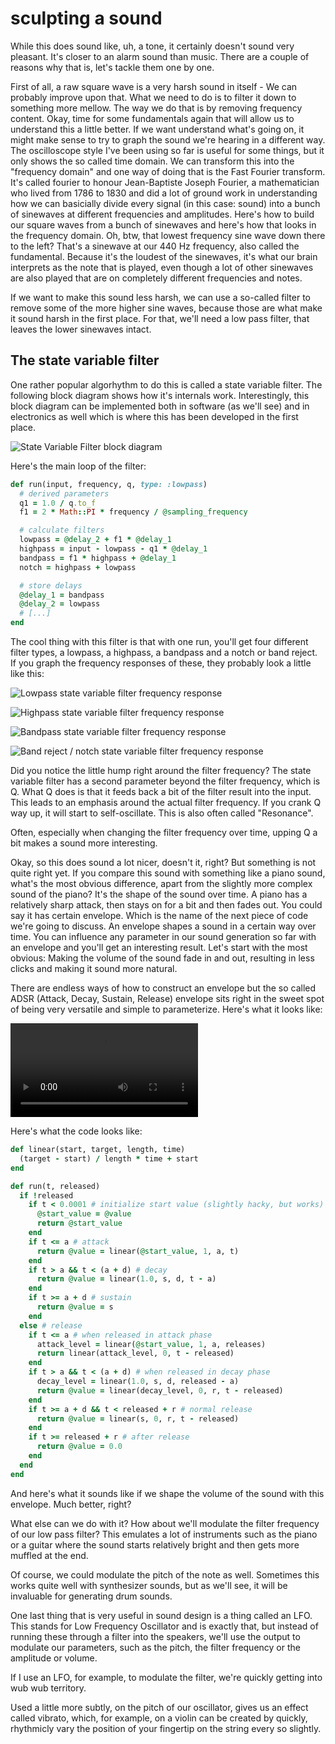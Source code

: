 # sculpting a sound

While this does sound like, uh, a tone, it certainly doesn't sound very pleasant. It's closer to an alarm sound than music. There are a couple of reasons why that is, let's tackle them one by one.

First of all, a raw square wave is a very harsh sound in itself - We can probably improve upon that. What we need to do is to filter it down to something more mellow. The way we do that is by removing frequency content. Okay, time for some fundamentals again that will allow us to understand this a little better. If we want understand what's going on, it might make sense to try to graph the sound we're hearing in a different way. The oscilloscope style I've been using so far is useful for some things, but it only shows the so called time domain. We can transform this into the "frequency domain" and one way of doing that is the Fast Fourier transform. It's called fourier to honour Jean-Baptiste Joseph Fourier, a mathematician who lived from 1786 to 1830 and did a lot of ground work in understanding how we can basicially divide every signal (in this case: sound) into a bunch of sinewaves at different frequencies and amplitudes. Here's how to build our square waves from a bunch of sinewaves and here's how that looks in the frequency domain. Oh, btw, that lowest frequency sine wave down there to the left? That's a sinewave at our 440 Hz frequency, also called the fundamental. Because it's the loudest of the sinewaves, it's what our brain interprets as the note that is played, even though a lot of other sinewaves are also played that are on completely different frequencies and notes.

If we want to make this sound less harsh, we can use a so-called filter to remove some of the more higher sine waves, because those are what make it sound harsh in the first place. For that, we'll need a low pass filter, that leaves the lower sinewaves intact.

## The state variable filter

One rather popular algorhythm to do this is called a state variable filter. The following block diagram shows how it's internals work. Interestingly, this block diagram can be implemented both in software (as we'll see) and in electronics as well which is where this has been developed in the first place.

![State Variable Filter block diagram](../presentation/images/StateVarBlock.gif)

Here's the main loop of the filter:

```ruby
def run(input, frequency, q, type: :lowpass)
  # derived parameters
  q1 = 1.0 / q.to_f
  f1 = 2 * Math::PI * frequency / @sampling_frequency

  # calculate filters
  lowpass = @delay_2 + f1 * @delay_1
  highpass = input - lowpass - q1 * @delay_1
  bandpass = f1 * highpass + @delay_1
  notch = highpass + lowpass

  # store delays
  @delay_1 = bandpass
  @delay_2 = lowpass
  # [...]
end
```

The cool thing with this filter is that with one run, you'll get four different filter types, a lowpass, a highpass, a bandpass and a notch or band reject. If you graph the frequency responses of these, they probably look a little like this:

![Lowpass state variable filter frequency response](../presentation/images/lowpass.png)

![Highpass state variable filter frequency response](../presentation/images/highpass.png)

![Bandpass state variable filter frequency response](../presentation/images/bandpass.png)

![Band reject / notch state variable filter frequency response](../presentation/images/notch.png)

Did you notice the little hump right around the filter frequency? The state variable filter has a second parameter beyond the filter frequency, which is Q. What Q does is that it feeds back a bit of the filter result into the input. This leads to an emphasis around the actual filter frequency. If you crank Q way up, it will start to self-oscillate. This is also often called "Resonance".

Often, especially when changing the filter frequency over time, upping Q a bit makes a sound more interesting.

Okay, so this does sound a lot nicer, doesn't it, right? But something is not quite right yet. If you compare this sound with something like a piano sound, what's the most obvious difference, apart from the slightly more complex sound of the piano? It's the shape of the sound over time. A piano has a relatively sharp attack, then stays on for a bit and then fades out. You could say it has  certain envelope. Which is the name of the next piece of code we're going to discuss. An envelope shapes a sound in a certain way over time. You can influence any parameter in our sound generation so far with an envelope and you'll get an interesting result. Let's start with the most obvious: Making the volume of the sound fade in and out, resulting in less clicks and making it sound more natural.

There are endless ways of how to construct an envelope but the so called ADSR (Attack, Decay, Sustain, Release) envelope sits right in the sweet spot of being very versatile and simple to parameterize. Here's what it looks like:

<video src="../presentation/images/adsr.ogv"></video>

Here's what the code looks like:

```ruby
def linear(start, target, length, time)
  (target - start) / length * time + start
end

def run(t, released)
  if !released
    if t < 0.0001 # initialize start value (slightly hacky, but works)
      @start_value = @value
      return @start_value
    end
    if t <= a # attack
      return @value = linear(@start_value, 1, a, t)
    end
    if t > a && t < (a + d) # decay
      return @value = linear(1.0, s, d, t - a)
    end
    if t >= a + d # sustain
      return @value = s
    end
  else # release
    if t <= a # when released in attack phase
      attack_level = linear(@start_value, 1, a, releases)
      return linear(attack_level, 0, t - released)
    end
    if t > a && t < (a + d) # when released in decay phase
      decay_level = linear(1.0, s, d, released - a)
      return @value = linear(decay_level, 0, r, t - released)
    end
    if t >= a + d && t < released + r # normal release
      return @value = linear(s, 0, r, t - released)
    end
    if t >= released + r # after release
      return @value = 0.0
    end
  end
end
```

And here's what it sounds like if we shape the volume of the sound with this envelope. Much better, right?

What else can we do with it? How about we'll modulate the filter frequency of our low pass filter? This emulates a lot of instruments such as the piano or a guitar where the sound starts relatively bright and then gets more muffled at the end.

Of course, we could modulate the pitch of the note as well. Sometimes this works quite well with synthesizer sounds, but as we'll see, it will be invaluable for generating drum sounds.

One last thing that is very useful in sound design is a thing called an LFO. This stands for Low Frequency Oscillator and is exactly that, but instead of running these through a filter into the speakers, we'll use the output to modulate our parameters, such as the pitch, the filter frequency or the amplitude or volume.

If I use an LFO, for example, to modulate the filter, we're quickly getting into wub wub territory.

Used a little more subtly, on the pitch of our oscillator, gives us an effect called vibrato, which, for example, on a violin can be created by quickly, rhythmicly vary the position of your fingertip on the string every so slightly.






